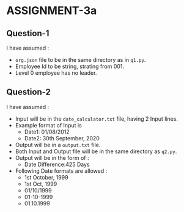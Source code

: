 # ASSIGNMENT-3a
## Question-1
I have assumed :
- `org.json` file to be in the same directory as in `q1.py`.
- Employee Id to be string, strating from 001.
- Level 0 employee has no leader.

## Question-2
I have assumed :
- Input will be in the `date_calculator.txt` file, having 2 Input lines.
- Example format of Input is 
    * Date1: 01/08/2012 
    * Date2: 30th September, 2020
- Output will be in a `output.txt` file.
- Both Input and Output file will be in the same directory as `q2.py`.
- Output will be in the form of :
   * Date Difference:425 Days
- Following Date formats are allowed :
    * 1st October, 1999
    * 1st Oct, 1999
    * 01/10/1999
    * 01-10-1999
    * 01.10.1999
